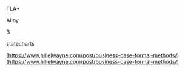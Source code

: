 TLA+

Alloy

B

statecharts

[https://www.hillelwayne.com/post/business-case-formal-methods/](https://www.hillelwayne.com/post/business-case-formal-methods/)
